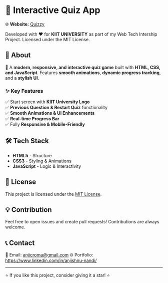 # 🎯 Interactive Quiz App

🌐 **Website:** [Quizzy](https://quizzy-dusky.vercel.app/)

Developed with ❤️ for **KIIT UNIVERSITY** as part of my Web Tech Intership Project. Licensed under the MIT License.


## 📌 About
🚀 A **modern, responsive, and interactive quiz game** built with **HTML, CSS, and JavaScript**. Features **smooth animations**, **dynamic progress tracking**, and a **stylish UI**.


### ✨ **Key Features**
✅ Start screen with **KIIT University Logo**  
✅ **Previous Question & Restart Quiz** functionality  
✅ **Smooth Animations & UI Enhancements**  
✅ **Real-time Progress Bar**  
✅ Fully **Responsive & Mobile-Friendly**  


## 🛠️ **Tech Stack**
- **HTML5** - Structure  
- **CSS3** - Styling & Animations  
- **JavaScript** - Logic & Interactivity  


## 📜 License

This project is licensed under the [MIT License](LICENSE).


## 💡 Contribution

Feel free to open issues and create pull requests! Contributions are always welcome.


## 📞 Contact

📧 Email: anjicroma@gmail.com 
🌐 Portfolio: https://www.linkedin.com/in/anjishnu-nandi/

---

⭐ If you like this project, consider giving it a star! ⭐

